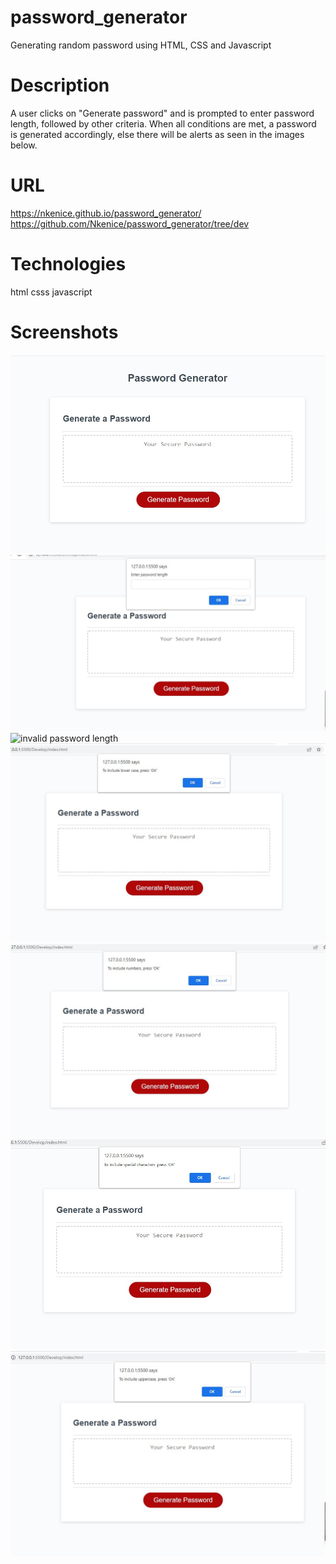 # password_generator

Generating random password using HTML, CSS and Javascript

# Description

A user clicks on "Generate password" and is prompted to enter password length, followed by other criteria. When all conditions are met, a password is generated accordingly, else there will be alerts as seen in the images below.

# URL

https://nkenice.github.io/password_generator/
https://github.com/Nkenice/password_generator/tree/dev

# Technologies

html
csss
javascript

# Screenshots

![password generator](/Assets/images/password_generator.jpg)
![password length](/Assets/images/enter_password_length.jpg)
![invalid password length ](/Assets/images/invalid_password_lenght.jpg)
![lower case](/Assets/images/include_lowercase.jpg)
![numbers](/Assets/images/include_numbers.jpg)
![Special characters ](/Assets/images/include_special_characters.jpg)
![Generated password](/Assets/images/include_uppercase.jpg)
